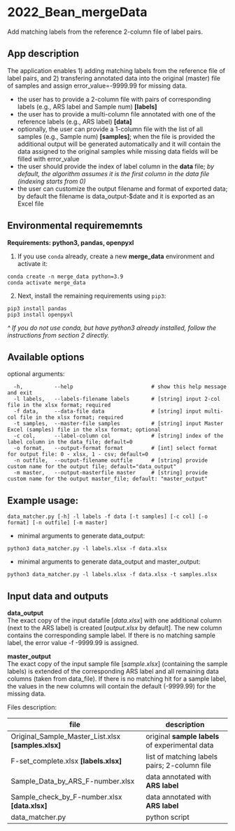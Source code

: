 # 2022_Bean_mergeData
Add matching labels from the reference 2-column file of label pairs.

## App description
The application enables 1) adding matching labels from the reference file of label pairs, and 2) transfering annotated data into the original (master) file of samples and assign error_value=-9999.99 for missing data.
* the user has to provide a 2-column file with pairs of corresponding labels (e.g., ARS label and Sample num) **[labels]**
* the user has to provide a multi-column file annotated with one of the reference labels (e.g., ARS label) **[data]**
* optionally, the user can provide a 1-column file with the list of all samples (e.g., Sample num) **[samples]**; when the file is provided the additional output will be generated automatically and it will contain the data assigned to the original samples while missing data fields will be filled with error_value
* the user should provide the index of label column in the **data** file; *by default, the algorithm assumes it is the first column in the data file (indexing starts from 0)*
* the user can customize the output filename and format of exported data; by default the filename is data_output-$date and it is exported as an Excel file

## Environmental requirememnts

**Requirements: python3, pandas, openpyxl**

1. If you use `conda` already, create a new **merge_data** environment and activate it:

```
conda create -n merge_data python=3.9
conda activate merge_data
```

2. Next, install the remaining requirements using `pip3`:

```
pip3 install pandas
pip3 install openpyxl
```

*^ If you do not use conda, but have python3 already installed, follow the instructions from section 2 directly.*

## Available options

optional arguments:<br>
```
  -h,          --help                         # show this help message and exit
  -l labels,   --labels-filename labels       # [string] input 2-col file in the xlsx format; required
  -f data,     --data-file data               # [string] input multi-col file in the xlsx format; required
  -t samples,  --master-file samples          # [string] input Master Excel (samples) file in the xlsx format; optional
  -c col,      --label-column col             # [string] index of the label column in the data_file; default=0
  -o format,   --output-format format         # [int] select format for output file: 0 - xlsx, 1 - csv; default=0
  -n outfile,  --output-filename outfile      # [string] provide custom name for the output file; default="data_output"
  -m master,   --output-masterfile master     # [string] provide custom name for the output master_file; default: "master_output"
```

## Example usage:<br>

```
data_matcher.py [-h] -l labels -f data [-t samples] [-c col] [-o format] [-n outfile] [-m master]
```

* minimal arguments to generate data_output:<br>

```
python3 data_matcher.py -l labels.xlsx -f data.xlsx
```

* minimal arguments to generate data_output and master_output:<br>

```
python3 data_matcher.py -l labels.xlsx -f data.xlsx -t samples.xlsx
```

## Input data and outputs

**data_output**<br>
The exact copy of the input datafile [*data.xlsx*] with one additional column (next to the ARS label) is created [*output.xlsx* by default]. The new column contains the corresponding sample label. If there is no matching sample label, the error value -f -9999.99 is assigned.

**master_output**<br>
The exact copy of the input sample file [*sample.xlsx*] (containing the sample labels) is extended of the corresponding ARS label and all remaining data columns (taken from data_file). If there is no matching hit for a sample label, the values in the new columns will contain the default (-9999.99) for the missing data.

Files description:<br>

|file | description|
|-----|------------|
|Original_Sample_Master_List.xlsx **[samples.xlsx]** | original **sample labels** of experimental data |
|F-set_complete.xlsx **[labels.xlsx]**| list of matching labels pairs; 2-column file |
|Sample_Data_by_ARS_F-number.xlsx| data annotated with **ARS label** |
|Sample_check_by_F-number.xlsx **[data.xlsx]**| data annotated with **ARS label** |
|data_matcher.py| python script |
